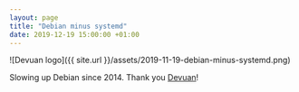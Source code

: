 ```yaml
---
layout: page
title: "Debian minus systemd"
date: 2019-12-19 15:00:00 +01:00
---
```


![Devuan logo]({{ site.url }}/assets/2019-11-19-debian-minus-systemd.png)

Slowing up Debian since 2014. Thank you [Devuan](https://devuan.org)!

